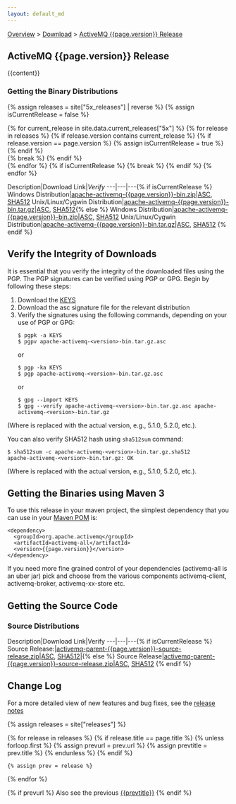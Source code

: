 ```yaml
---
layout: default_md
---
```


[Overview](overview) > [Download](download) > [ActiveMQ {{page.version}} Release]({{page.url}})

ActiveMQ {{page.version}} Release
-----------------------

{{content}}

### Getting the Binary Distributions

{% assign releases = site["5x_releases"] | reverse %}
{% assign isCurrentRelease = false %}

{% for current_release in site.data.current_releases["5x"] %}
    {% for release in releases %}
        {% if release.version contains current_release %}
                    {% if release.version == page.version %}
                        {% assign isCurrentRelease = true %}
                    {% endif %}          
            {% break %}
        {% endif %}          
    {% endfor %}
    {% if isCurrentRelease %} {% break %} {% endif %} 
{% endfor %}

Description|Download Link|_Verify_
---|---|---{% if isCurrentRelease %}
Windows Distribution|[apache-activemq-{{page.version}}-bin.zip](https://www.apache.org/dyn/closer.cgi?filename=/activemq/{{page.version}}/apache-activemq-{{page.version}}-bin.zip&action=download)|[ASC](https://downloads.apache.org/activemq/{{page.version}}/apache-activemq-{{page.version}}-bin.zip.asc), [SHA512](https://downloads.apache.org/activemq/{{page.version}}/apache-activemq-{{page.version}}-bin.zip.sha512)
Unix/Linux/Cygwin Distribution|[apache-activemq-{{page.version}}-bin.tar.gz](https://www.apache.org/dyn/closer.cgi?filename=/activemq/{{page.version}}/apache-activemq-{{page.version}}-bin.tar.gz&action=download)|[ASC](https://downloads.apache.org/activemq/{{page.version}}/apache-activemq-{{page.version}}-bin.tar.gz.asc), [SHA512](https://downloads.apache.org/activemq/{{page.version}}/apache-activemq-{{page.version}}-bin.tar.gz.sha512){% else %}
Windows Distribution|[apache-activemq-{{page.version}}-bin.zip](https://archive.apache.org/dist/activemq/{{page.version}}/apache-activemq-{{page.version}}-bin.zip)|[ASC](https://archive.apache.org/dist/activemq/{{page.version}}/apache-activemq-{{page.version}}-bin.zip.asc), [SHA512](https://archive.apache.org/dist/activemq/{{page.version}}/apache-activemq-{{page.version}}-bin.zip.sha512)
Unix/Linux/Cygwin Distribution|[apache-activemq-{{page.version}}-bin.tar.gz](https://archive.apache.org/dist/activemq/{{page.version}}/apache-activemq-{{page.version}}-bin.tar.gz)|[ASC](https://archive.apache.org/dist/activemq/{{page.version}}/apache-activemq-{{page.version}}-bin.tar.gz.asc), [SHA512](https://archive.apache.org/dist/activemq/{{page.version}}/apache-activemq-{{page.version}}-bin.tar.gz.sha512)
{% endif %}          

Verify the Integrity of Downloads
---------------------------------

It is essential that you verify the integrity of the downloaded files using the PGP. The PGP signatures can be verified using PGP or GPG. Begin by following these steps:

1.  Download the [KEYS](https://downloads.apache.org/activemq/KEYS)
2.  Download the asc signature file for the relevant distribution
3.  Verify the signatures using the following commands, depending on your use of PGP or GPG:
    ```
    $ pgpk -a KEYS
    $ pgpv apache-activemq-<version>-bin.tar.gz.asc
    ```
    or
    ```
    $ pgp -ka KEYS
    $ pgp apache-activemq-<version>-bin.tar.gz.asc
    ```
    or
    ```
    $ gpg --import KEYS
    $ gpg --verify apache-activemq-<version>-bin.tar.gz.asc apache-activemq-<version>-bin.tar.gz
    ```

(Where <version> is replaced with the actual version, e.g., 5.1.0, 5.2.0, etc.).

You can also verify SHA512 hash using `sha512sum` command:

```
$ sha512sum -c apache-activemq-<version>-bin.tar.gz.sha512
apache-activemq-<version>-bin.tar.gz: OK
```

(Where <version> is replaced with the actual version, e.g., 5.1.0, 5.2.0, etc.).

Getting the Binaries using Maven 3
----------------------------------

To use this release in your maven project, the simplest dependency that you can use in your [Maven POM](http://maven.apache.org/guides/introduction/introduction-to-the-pom.html) is:
```
<dependency>
  <groupId>org.apache.activemq</groupId>
  <artifactId>activemq-all</artifactId>
  <version>{{page.version}}</version>
</dependency>
```
If you need more fine grained control of your dependencies (activemq-all is an uber jar) pick and choose from the various components activemq-client, activemq-broker, activemq-xx-store etc.

Getting the Source Code
-----------------------

### Source Distributions

Description|Download Link|Verify
---|---|---{% if isCurrentRelease %}
Source Release:|[activemq-parent-{{page.version}}-source-release.zip](https://www.apache.org/dyn/closer.cgi?filename=/activemq/{{page.version}}/activemq-parent-{{page.version}}-source-release.zip&action=download)|[ASC](https://downloads.apache.org/activemq/{{page.version}}/activemq-parent-{{page.version}}-source-release.zip.asc), [SHA512](https://downloads.apache.org/activemq/{{page.version}}/activemq-parent-{{page.version}}-source-release.zip.sha512)|{% else %}
Source Release|[activemq-parent-{{page.version}}-source-release.zip](https://archive.apache.org/dist/activemq/{{page.version}}/activemq-parent-{{page.version}}-source-release.zip)|[ASC](https://archive.apache.org/dist/activemq/{{page.version}}/activemq-parent-{{page.version}}-source-release.zip.asc), [SHA512](https://archive.apache.org/dist/activemq/{{page.version}}/activemq-parent-{{page.version}}-source-release.zip.sha512)
{% endif %}     

Change Log
----------

For a more detailed view of new features and bug fixes, see the [release notes]({{page.release_notes}})

{% assign releases = site["releases"]  %}

{% for release in releases %}
    {% if release.title == page.title %}
        {% unless forloop.first %}
            {% assign prevurl = prev.url %}
            {% assign prevtitle = prev.title %}
        {% endunless %}
    {% endif %}

    {% assign prev = release %}
{% endfor %}

{% if prevurl %}
Also see the previous [{{prevtitle}}]({{prevurl}})
{% endif %}

